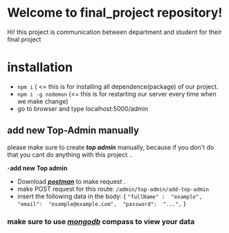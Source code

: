 # Welcome to final_project repository!

Hi! this project is communication between department and student for their final project


# installation

 

 - `npm i`	( <= this is for installing all dependence(package) of our project.
 - `npm i -g nodemon` (<= this is for restarting our server every time when we make change)
 - go to browser and type localhost:5000/admin

## add new Top-Admin manually

please make sure to create ***top admin*** manually, because if you don't do that you cant do anything with this project ..
 

-**add new Top admin**

 - Download [***postman***](https://www.postman.com/downloads/) to make request .
 - make POST request for this route: `/admin/top-admin/add-top-admin`
 - insert the following data in the body:
		  {
					 `` "fullName" :  "example", 
						"email":  "example@example.com", 
						"password":  "...",
						``
		 }  
### make sure to use [***mongodb***](https://www.mongodb.com/try/download/compass) compass to view your data
 
